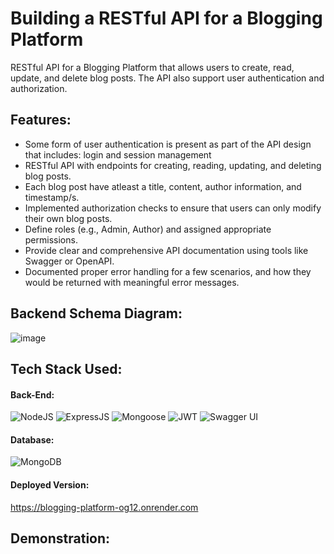 # Building a RESTful API for a Blogging Platform
  RESTful API for a Blogging Platform that allows users to create, read, update, and  delete blog posts. The API also support user authentication and authorization.

## Features:
 * Some form of user authentication is present as part of the API design that includes: login and session management
 * RESTful API with endpoints for creating, reading, updating, and deleting blog posts.
 * Each blog post have atleast a title, content, author information, and timestamp/s.
 * Implemented authorization checks to ensure that users can only modify their own blog posts.
 * Define roles (e.g., Admin, Author) and assigned appropriate permissions.
 * Provide clear and comprehensive API documentation using tools like Swagger or OpenAPI.
 * Documented proper error handling for a few scenarios, and how they would be returned with meaningful error messages.

## Backend Schema Diagram:
 ![image](https://github.com/adityaganji889/Blogging-Platform-API/assets/88584574/2f12f6ea-bca0-4558-8c07-48e7f201d2d2)


## Tech Stack Used:

#### Back-End:
<img alt="NodeJS" src="https://img.shields.io/badge/Node.js-43853D?style=for-the-badge&logo=node.js&logoColor=white"/> <img alt="ExpressJS" src="https://img.shields.io/badge/Express.js-000000?style=for-the-badge&logo=express&logoColor=white"/> <img alt="Mongoose" src ="https://img.shields.io/badge/Mongoose-orange?style=for-the-badge&logo=mongodb&logoColor=white"/> <img alt="JWT" src ="https://img.shields.io/badge/JWT-red?style=for-the-badge&logo=JSON+Web+Tokens&logoColor=white"/> <img alt="Swagger UI" src ="https://img.shields.io/badge/-Swagger-%23Clojure?style=for-the-badge&logo=swagger&logoColor=white"/>

#### Database:
<img alt="MongoDB" src ="https://img.shields.io/badge/MongoDB-4EA94B?style=for-the-badge&logo=mongodb&logoColor=white"/>

#### Deployed Version:

https://blogging-platform-og12.onrender.com

## Demonstration:

